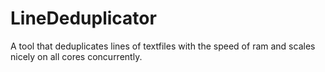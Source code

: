 # LineDeduplicator
A tool that deduplicates lines of textfiles with the speed of ram and scales nicely on all cores concurrently.
